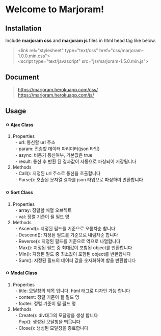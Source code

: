 Welcome to Marjoram!
===================

Installation
-------------

Include **marjoram css** and **marjoram js** files in html head tag like below.

> &lt;link rel="stylesheet" type="text/css" href="css/marjoram-1.0.0.min.css"&gt;<br>
> &lt;script type="text/javascript" src="js/marjoram-1.5.0.min.js"&gt;<br>


Document
-------------

> https://marjoram.herokuapp.com/css/<br>
> https://marjoram.herokuapp.com/js/<br>


Usage
-------------
#### ㅇ Ajax Class
1. Properties<br>
&nbsp; - url: 통신할 url 주소<br>
&nbsp; - param: 전송할 데이터 파리미터(json 타입)<br>
&nbsp; - async: 비동기 통신여부, 기본값은 true<br>
&nbsp; - result: 통신 후 반환 된 결과값이 자동으로 파싱되어 저장됩니다<br>
2. Methods<br>
&nbsp; - Call(): 지정된 url 주소로 통신을 호출합니다<br>
&nbsp; - Parse(): 호출된 문자열 결과를 json 타입으로 파싱하여 반환합니다<br>


#### ㅇ Sort Class
1. Properties<br>
&nbsp; - array: 정렬할 배열 오브젝트<br>
&nbsp; - val: 정렬 기준이 될 필드 명<br>
2. Methods<br>
&nbsp; - Ascend(): 지정된 필드를 기준으로 오름차순 합니다<br>
&nbsp; - Descend(): 지정된 필드를 기준으로 내림차순 합니다<br>
&nbsp; - Reverse(): 지정된 필드를 기준으로 역으로 나열합니다<br>
&nbsp; - Max(): 지정된 필드 중 최대값이 포함된 object를 반환합니다<br>
&nbsp; - Min(): 지정된 필드 중 최소값이 포함된 object를 반환합니다<br>
&nbsp; - Sum(): 지정된 필드의 데이터 값을 숫자화하여 합을 반환합니다<br>



#### ㅇ Modal Class
1. Properties<br>
&nbsp; - title: 모달창의 제목 입니다. html 태그로 디자인 가능 합니다<br>
&nbsp; - content: 정렬 기준이 될 필드 명<br>
&nbsp; - footer: 정렬 기준이 될 필드 명<br>
2. Methods<br>
&nbsp; - Create(): div태그의 모달창을 생성 합니다<br>
&nbsp; - Pop(): 생성된 모달창을 띄웁니다<br>
&nbsp; - Close(): 생성된 모달창을 종료합니다<br>
